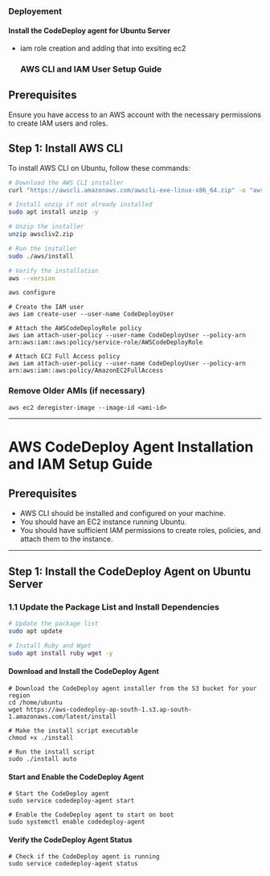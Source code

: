 ### Deployement 
#### Install the CodeDeploy agent for Ubuntu Server


- iam role creation and adding that into exsiting ec2
  ### AWS CLI and IAM User Setup Guide

## Prerequisites
Ensure you have access to an AWS account with the necessary permissions to create IAM users and roles.

## Step 1: Install AWS CLI

To install AWS CLI on Ubuntu, follow these commands:

```bash
# Download the AWS CLI installer
curl "https://awscli.amazonaws.com/awscli-exe-linux-x86_64.zip" -o "awscliv2.zip"

# Install unzip if not already installed
sudo apt install unzip -y

# Unzip the installer
unzip awscliv2.zip

# Run the installer
sudo ./aws/install

# Verify the installation
aws --version

aws configure
```
```
# Create the IAM user
aws iam create-user --user-name CodeDeployUser

# Attach the AWSCodeDeployRole policy
aws iam attach-user-policy --user-name CodeDeployUser --policy-arn arn:aws:iam::aws:policy/service-role/AWSCodeDeployRole

# Attach EC2 Full Access policy
aws iam attach-user-policy --user-name CodeDeployUser --policy-arn arn:aws:iam::aws:policy/AmazonEC2FullAccess

```
### Remove Older AMIs (if necessary)
```
aws ec2 deregister-image --image-id <ami-id>

```
--------------------------------------------------------------------------------------------------------------------------------------------------------

# AWS CodeDeploy Agent Installation and IAM Setup Guide

## Prerequisites
- AWS CLI should be installed and configured on your machine.
- You should have an EC2 instance running Ubuntu.
- You should have sufficient IAM permissions to create roles, policies, and attach them to the instance.

---

## Step 1: Install the CodeDeploy Agent on Ubuntu Server

### 1.1 Update the Package List and Install Dependencies

```bash
# Update the package list
sudo apt update

# Install Ruby and Wget
sudo apt install ruby wget -y
```
#### Download and Install the CodeDeploy Agent
```
# Download the CodeDeploy agent installer from the S3 bucket for your region
cd /home/ubuntu
wget https://aws-codedeploy-ap-south-1.s3.ap-south-1.amazonaws.com/latest/install

# Make the install script executable
chmod +x ./install

# Run the install script
sudo ./install auto

```

#### Start and Enable the CodeDeploy Agent
```
# Start the CodeDeploy agent
sudo service codedeploy-agent start

# Enable the CodeDeploy agent to start on boot
sudo systemctl enable codedeploy-agent

```

#### Verify the CodeDeploy Agent Status
```
# Check if the CodeDeploy agent is running
sudo service codedeploy-agent status
```
